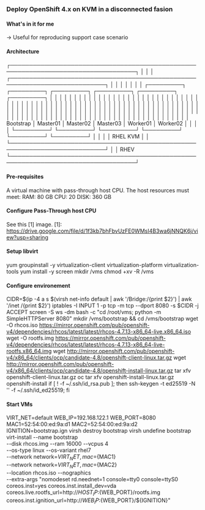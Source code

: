 ### Deploy OpenShift 4.x on KVM in a disconnected fasion

#### What's in it for me
→ Useful for reproducing support case scenario

#### Architecture
┌───────────────────────────────────────────────────────────────────────────────────┐
│                                                                                   │
│   ┌───────────────────────────────────────────────────────────────────────────┐   │
│   │                                                                           │   │
│   │  ┌─────────┐ ┌─────────┐ ┌─────────┐ ┌─────────┐ ┌─────────┐ ┌─────────┐  │   │
│   │  │         │ │         │ │         │ │         │ │         │ │         │  │   │
│   │  │         │ │         │ │         │ │         │ │         │ │         │  │   │
│   │  │         │ │         │ │         │ │         │ │         │ │         │  │   │
│   │  │         │ │         │ │         │ │         │ │         │ │         │  │   │
│   │  │         │ │         │ │         │ │         │ │         │ │         │  │   │
│   │  │         │ │         │ │         │ │         │ │         │ │         │  │   │
│   │  │         │ │         │ │         │ │         │ │         │ │         │  │   │
│   │  │         │ │         │ │         │ │         │ │         │ │         │  │   │
│   │  │         │ │         │ │         │ │         │ │         │ │         │  │   │
│   │  │ Bootstrap │  Master01 │  Master02 │  Master03 │  Worker01 │  Worker02  │   │
│   │  └─────────┘ └─────────┘ └─────────┘ └─────────┘ └─────────┘ └─────────┘  │   │
│   │                                                                    RHEL KVM   │
│   └───────────────────────────────────────────────────────────────────────────┘   │
│                                                                                RHEV
└───────────────────────────────────────────────────────────────────────────────────┘

#### Pre-requisites
A virtual machine with pass-through host CPU. The host resources must meet:
  RAM:  80 GB
  CPU:  20
  DISK: 360 GB

#### Configure Pass-Through host CPU
See this [1] image.
[1]: https://drive.google.com/file/d/1f3kb7bhFbvUzFE0WMsI4B3wa6jNNQK6j/view?usp=sharing

#### Setup libvirt
yum groupinstall -y virtualization-client virtualization-platform virtualization-tools
yum install -y screen
mkdir /vms
chmod +xv -R /vms

#### Configure environement
CIDR=$(ip -4 a s $(virsh net-info default | awk '/Bridge:/{print $2}') | awk '/inet /{print $2}')
iptables -I INPUT 1 -p tcp -m tcp --dport 8080 -s $CIDR -j ACCEPT
screen -S ws -dm bash -c "cd /root/vms; python -m SimpleHTTPServer 8080"
mkdir /vms/bootstrap && cd /vms/bootstrap
wget -O rhcos.iso https://mirror.openshift.com/pub/openshift-v4/dependencies/rhcos/latest/latest/rhcos-4.7.13-x86_64-live.x86_64.iso
wget -O rootfs.img https://mirror.openshift.com/pub/openshift-v4/dependencies/rhcos/latest/latest/rhcos-4.7.13-x86_64-live-rootfs.x86_64.img
wget http://mirror.openshift.com/pub/openshift-v4/x86_64/clients/ocp/candidate-4.8/openshift-client-linux.tar.gz
wget http://mirror.openshift.com/pub/openshift-v4/x86_64/clients/ocp/candidate-4.8/openshift-install-linux.tar.gz
tar xfv openshift-client-linux.tar.gz oc
tar xfv openshift-install-linux.tar.gz openshift-install
if [ ! -f ~/.ssh/id_rsa.pub ]; then ssh-keygen -t ed25519 -N '' -f ~/.ssh/id_ed25519; fi

#### Start VMs
VIRT_NET=default
WEB_IP=192.168.122.1
WEB_PORT=8080
MAC1=52:54:00:ed:9a:d1
MAC2=52:54:00:ed:9a:d2
IGNITION=bootstrap.ign
virsh destroy bootstrap
virsh undefine bootstrap
virt-install --name bootstrap \
  --disk rhcos.img --ram 16000 --vcpus 4 \
  --os-type linux --os-variant rhel7 \
  --network network=${VIRT_NET},mac=${MAC1} \
  --network network=${VIRT_NET},mac=${MAC2} \
  --location rhcos.iso --nographics \
  --extra-args "nomodeset rd.neednet=1 console=tty0 console=ttyS0 coreos.inst=yes coreos.inst.install_dev=vda coreos.live.rootfs_url=http://${HOST_IP}:${WEB_PORT}/rootfs.img coreos.inst.ignition_url=http://${WEB_IP}:${WEB_PORT}/${IGNITION}"
